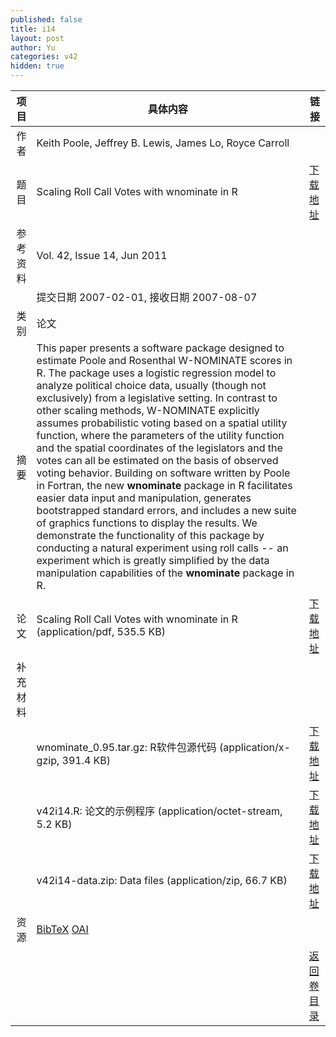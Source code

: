```yaml
---
published: false
title: i14
layout: post
author: Yu
categories: v42
hidden: true
---
```


| 项目 | 具体内容 | 链接 |
|---:|---|---|
| 作者 | Keith Poole, Jeffrey B. Lewis, James Lo, Royce Carroll| |
| 题目 |Scaling Roll Call Votes with wnominate in R | [下载地址](http://www.jstatsoft.org/v42/i14/paper) |
| 参考资料 |Vol. 42, Issue 14, Jun 2011 | |
| | 提交日期 2007-02-01, 接收日期 2007-08-07| | 
| 类别 | 论文| |
| 摘要 | This paper presents a software package designed to estimate Poole and Rosenthal W-NOMINATE scores in R. The package uses a logistic regression model to analyze political choice data, usually (though not exclusively) from a legislative setting. In contrast to other scaling methods, W-NOMINATE explicitly assumes probabilistic voting based on a spatial utility function, where the parameters of the utility function and the spatial coordinates of the legislators and the votes can all be estimated on the basis of observed voting behavior. Building on software written by Poole in Fortran, the new <b>wnominate</b> package in R facilitates easier data input and manipulation, generates bootstrapped standard errors, and includes a new suite of graphics functions to display the results. We demonstrate the functionality of this package by conducting a natural experiment using roll calls -- an experiment which is greatly simplified by the data manipulation capabilities of the <b>wnominate</b> package in R.| |
| 论文 | Scaling Roll Call Votes with wnominate in R  (application/pdf, 535.5 KB)| [下载地址](http://www.jstatsoft.org/v42/i14/paper) |
| 补充材料 | | |
| |wnominate_0.95.tar.gz: R软件包源代码  (application/x-gzip, 391.4 KB)|  [下载地址](http://www.jstatsoft.org/v42/i14/supp/1) |
| |v42i14.R: 论文的示例程序  (application/octet-stream, 5.2 KB)|  [下载地址](http://www.jstatsoft.org/v42/i14/supp/2) |
| |v42i14-data.zip: Data files  (application/zip, 66.7 KB)|  [下载地址](http://www.jstatsoft.org/v42/i14/supp/3) |
| 资源 | [BibTeX](http://www.jstatsoft.org/v42/i14/bibtex) [OAI](http://www.jstatsoft.org/oai?verb=GetRecord&identifier=oai.jstatsoft/v42/i14&prefix=oai_dc)| |
| |  | [返回卷目录]({{site.baseurl}}/volume/v42.html) |